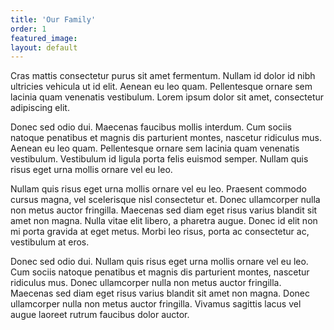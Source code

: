 ```yaml
---
title: 'Our Family'
order: 1
featured_image: 
layout: default
---
```


Cras mattis consectetur purus sit amet fermentum. Nullam id dolor id nibh ultricies vehicula ut id elit. Aenean eu leo quam. Pellentesque ornare sem lacinia quam venenatis vestibulum. Lorem ipsum dolor sit amet, consectetur adipiscing elit.

Donec sed odio dui. Maecenas faucibus mollis interdum. Cum sociis natoque penatibus et magnis dis parturient montes, nascetur ridiculus mus. Aenean eu leo quam. Pellentesque ornare sem lacinia quam venenatis vestibulum. Vestibulum id ligula porta felis euismod semper. Nullam quis risus eget urna mollis ornare vel eu leo.

Nullam quis risus eget urna mollis ornare vel eu leo. Praesent commodo cursus magna, vel scelerisque nisl consectetur et. Donec ullamcorper nulla non metus auctor fringilla. Maecenas sed diam eget risus varius blandit sit amet non magna. Nulla vitae elit libero, a pharetra augue. Donec id elit non mi porta gravida at eget metus. Morbi leo risus, porta ac consectetur ac, vestibulum at eros.

Donec sed odio dui. Nullam quis risus eget urna mollis ornare vel eu leo. Cum sociis natoque penatibus et magnis dis parturient montes, nascetur ridiculus mus. Donec ullamcorper nulla non metus auctor fringilla. Maecenas sed diam eget risus varius blandit sit amet non magna. Donec ullamcorper nulla non metus auctor fringilla. Vivamus sagittis lacus vel augue laoreet rutrum faucibus dolor auctor.